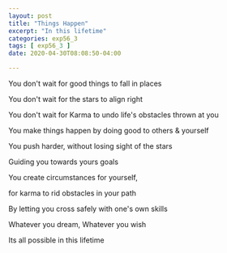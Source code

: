```yaml
---
layout: post
title: "Things Happen"
excerpt: "In this lifetime"
categories: exp56_3
tags: [ exp56_3 ]
date: 2020-04-30T08:08:50-04:00

---
```


You don't wait for good things to fall in places

You don't wait for the stars to align right

You don't wait for Karma to undo life's obstacles thrown at you

You make things happen by doing good to others & yourself

You push harder, without losing sight of the stars

Guiding you towards yours goals

You create circumstances for yourself,

for karma to rid obstacles in your path

By letting you cross safely with one's own skills

Whatever you dream, Whatever you wish

Its all possible in this lifetime
